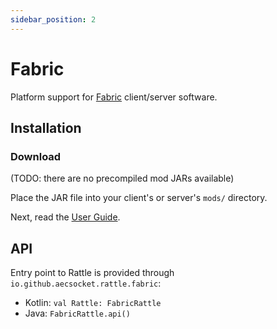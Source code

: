```yaml
---
sidebar_position: 2
---
```


# Fabric

Platform support for [Fabric](https://fabricmc.net) client/server software.

## Installation

### Download

(TODO: there are no precompiled mod JARs available)

Place the JAR file into your client's or server's `mods/` directory.

Next, read the [User Guide](../guide/user).

## API

Entry point to Rattle is provided through `io.github.aecsocket.rattle.fabric`:
- Kotlin: `val Rattle: FabricRattle`
- Java: `FabricRattle.api()`
